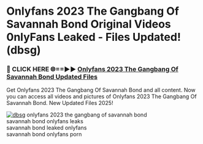 # Onlyfans 2023 The Gangbang Of Savannah Bond Original Videos 0nlyFans Leaked - Files Updated! (dbsg)

<h3>🔴 CLICK HERE 🌐==►► <a href="https://tinyurl.com/2wckxsce" rel="nofollow">Onlyfans 2023 The Gangbang Of Savannah Bond Updated Files</a></h3>

Get Onlyfans 2023 The Gangbang Of Savannah Bond and all content. Now you can access all videos and pictures of Onlyfans 2023 The Gangbang Of Savannah Bond. New Updated Files 2025!

[![dbsg](https://i.imgur.com/AFduVYN.gif)](https://tinyurl.com/2wckxsce)
onlyfans 2023 the gangbang of savannah bond<br>
savannah bond onlyfans leaks<br>
savannah bond leaked onlyfans<br>
savannah bond onlyfans porn